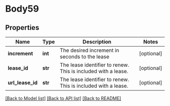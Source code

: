 # Body59

## Properties
Name | Type | Description | Notes
------------ | ------------- | ------------- | -------------
**increment** | **int** | The desired increment in seconds to the lease | [optional] 
**lease_id** | **str** | The lease identifier to renew. This is included with a lease. | [optional] 
**url_lease_id** | **str** | The lease identifier to renew. This is included with a lease. | [optional] 

[[Back to Model list]](../README.md#documentation-for-models) [[Back to API list]](../README.md#documentation-for-api-endpoints) [[Back to README]](../README.md)

